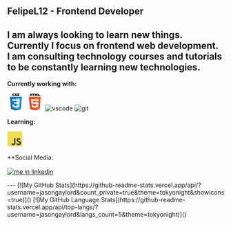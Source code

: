 FelipeL12 - Frontend Developer
--
I am always looking to learn new things. Currently I focus on frontend web development. <br>
I am consulting technology courses and tutorials to be constantly learning new technologies.
---
**Currently working with:**

<p><img src="https://raw.githubusercontent.com/devicons/devicon/master/icons/css3/css3-original-wordmark.svg" alt="css3" width="40" height="40"/>
<img src="https://raw.githubusercontent.com/devicons/devicon/master/icons/html5/html5-original-wordmark.svg" alt="html5" width="40" height="40"/>
<img src="https://cdn.jsdelivr.net/gh/devicons/devicon/icons/vscode/vscode-original.svg" alt="vscode" width="35" height="35"/>
<img src="https://cdn.jsdelivr.net/gh/devicons/devicon/icons/git/git-original.svg" alt="git" width="35" height="35"/> </p>

**Learning:**

<p><img src="https://raw.githubusercontent.com/devicons/devicon/master/icons/javascript/javascript-original.svg" alt="javascript" width="35" height="35"/>
<!--
<img src="https://cdn.jsdelivr.net/gh/devicons/devicon/icons/react/react-original.svg" alt="react" width="35" height="35"/>
<img src="https://cdn.jsdelivr.net/gh/devicons/devicon/icons/vuejs/vuejs-original.svg"  alt="vue" width="35" height="35"/>
--> </p>
  
**Social Media:

<p><a href="https://www.linkedin.com/in/felipe-lozada-a50969206//" target="_blank"><img align="center" src="https://cdn.jsdelivr.net/gh/devicons/devicon/icons/linkedin/linkedin-original.svg" alt="me in linkedin" height="auto" width="30"/></a></p>
---
[![My GitHub Stats](https://github-readme-stats.vercel.app/api/?username=jasongaylord&count_private=true&theme=tokyonight&showicons=true)]()
[![My GitHub Language Stats](https://github-readme-stats.vercel.app/api/top-langs/?username=jasongaylord&langs_count=5&theme=tokyonight)]()



<!--  My Top 3 projects -->
